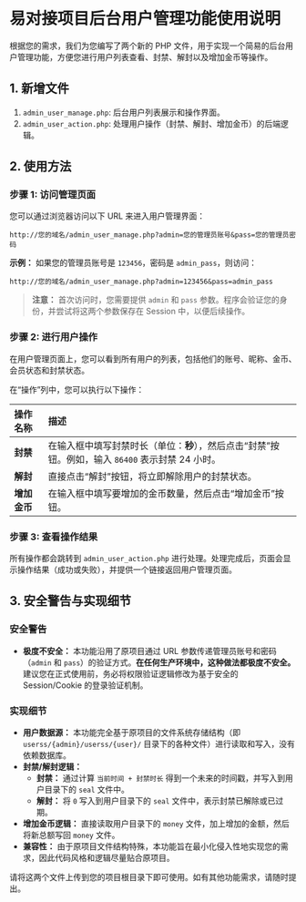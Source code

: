 # 易对接项目后台用户管理功能使用说明

根据您的需求，我们为您编写了两个新的 PHP 文件，用于实现一个简易的后台用户管理功能，方便您进行用户列表查看、封禁、解封以及增加金币等操作。

## 1. 新增文件

1.  `admin_user_manage.php`: 后台用户列表展示和操作界面。
2.  `admin_user_action.php`: 处理用户操作（封禁、解封、增加金币）的后端逻辑。

## 2. 使用方法

### 步骤 1: 访问管理页面

您可以通过浏览器访问以下 URL 来进入用户管理界面：

```
http://您的域名/admin_user_manage.php?admin=您的管理员账号&pass=您的管理员密码
```

**示例：** 如果您的管理员账号是 `123456`，密码是 `admin_pass`，则访问：

```
http://您的域名/admin_user_manage.php?admin=123456&pass=admin_pass
```

> **注意：** 首次访问时，您需要提供 `admin` 和 `pass` 参数。程序会验证您的身份，并尝试将这两个参数保存在 Session 中，以便后续操作。

### 步骤 2: 进行用户操作

在用户管理页面上，您可以看到所有用户的列表，包括他们的账号、昵称、金币、会员状态和封禁状态。

在“操作”列中，您可以执行以下操作：

| 操作名称 | 描述 |
| :--- | :--- |
| **封禁** | 在输入框中填写封禁时长（单位：**秒**），然后点击“封禁”按钮。例如，输入 `86400` 表示封禁 24 小时。 |
| **解封** | 直接点击“解封”按钮，将立即解除用户的封禁状态。 |
| **增加金币** | 在输入框中填写要增加的金币数量，然后点击“增加金币”按钮。 |

### 步骤 3: 查看操作结果

所有操作都会跳转到 `admin_user_action.php` 进行处理。处理完成后，页面会显示操作结果（成功或失败），并提供一个链接返回用户管理页面。

## 3. 安全警告与实现细节

### 安全警告

*   **极度不安全：** 本功能沿用了原项目通过 URL 参数传递管理员账号和密码（`admin` 和 `pass`）的验证方式。**在任何生产环境中，这种做法都极度不安全。** 建议您在正式使用前，务必将权限验证逻辑修改为基于安全的 Session/Cookie 的登录验证机制。

### 实现细节

*   **用户数据源：** 本功能完全基于原项目的文件系统存储结构（即 `userss/{admin}/userss/{user}/` 目录下的各种文件）进行读取和写入，没有依赖数据库。
*   **封禁/解封逻辑：**
    *   **封禁：** 通过计算 `当前时间 + 封禁时长` 得到一个未来的时间戳，并写入到用户目录下的 `seal` 文件中。
    *   **解封：** 将 `0` 写入到用户目录下的 `seal` 文件中，表示封禁已解除或已过期。
*   **增加金币逻辑：** 直接读取用户目录下的 `money` 文件，加上增加的金额，然后将新总额写回 `money` 文件。
*   **兼容性：** 由于原项目文件结构特殊，本功能旨在最小化侵入性地实现您的需求，因此代码风格和逻辑尽量贴合原项目。

请将这两个文件上传到您的项目根目录下即可使用。如有其他功能需求，请随时提出。
